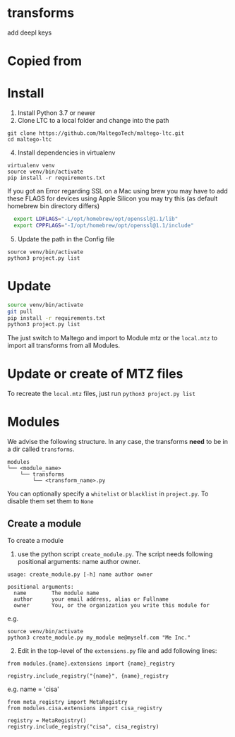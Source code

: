 # transforms
add deepl keys

# Copied from 
# Install

1. Install Python 3.7 or newer
2. Clone LTC to a local folder and change into the path 
```
git clone https://github.com/MaltegoTech/maltego-ltc.git
cd maltego-ltc
```

4. Install dependencies in virtualenv
```
virtualenv venv
source venv/bin/activate
pip install -r requirements.txt
```
If you got an Error regarding SSL on a Mac using brew you may have to add these FLAGS for devices using Apple Silicon you may try this (as default homebrew bin directory differs)

```zsh
  export LDFLAGS="-L/opt/homebrew/opt/openssl@1.1/lib"
  export CPPFLAGS="-I/opt/homebrew/opt/openssl@1.1/include"
```



5. Update the path in the Config file

```shell
source venv/bin/activate
python3 project.py list
```

# Update
```zsh
source venv/bin/activate
git pull
pip install -r requirements.txt
python3 project.py list
```
The just switch to Maltego and import to Module mtz or the ``local.mtz`` to import all transforms from all Modules.


# Update or create of MTZ files
To recreate the `local.mtz` files, just run `python3 project.py list`

# Modules

We advise the following structure. In any case, the transforms **need** to be in a dir called `transforms`.

```
modules
└── <module_name>
    └── transforms
        └── <transform_name>.py
```

You can optionally specify a `whitelist` or `blacklist` in `project.py`. To disable them set them to `None`


## Create a module
To create a module 

1. use the python script `create_module.py`. The script needs following positional arguments: name author owner.

```shell
usage: create_module.py [-h] name author owner

positional arguments:
  name        The module name
  author      your email address, alias or Fullname
  owner       You, or the organization you write this module for
```

e.g.

```shell
source venv/bin/activate
python3 create_module.py my_module me@myself.com "Me Inc."
```

2. Edit in the top-level of the `extensions.py` file and add following lines:   
```
from modules.{name}.extensions import {name}_registry

registry.include_registry("{name}", {name}_registry
```

e.g. name = 'cisa'

```
from meta_registry import MetaRegistry
from modules.cisa.extensions import cisa_registry

registry = MetaRegistry()
registry.include_registry("cisa", cisa_registry)
```


